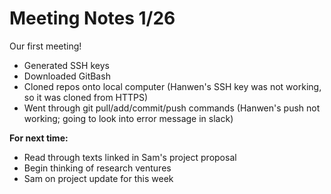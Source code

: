 # Meeting Notes 1/26

Our first meeting! 

- Generated SSH keys
- Downloaded GitBash
- Cloned repos onto local computer (Hanwen's SSH key was not working, so it was cloned from HTTPS)
- Went through git pull/add/commit/push commands (Hanwen's push not working; going to look into error message in slack)

**For next time:**
- Read through texts linked in Sam's project proposal
- Begin thinking of research ventures
- Sam on project update for this week